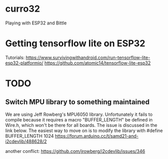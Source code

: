 # curro32
Playing with ESP32 and Bittle


# Getting tensorflow lite on ESP32
Tutorials:
https://www.survivingwithandroid.com/run-tensorflow-lite-esp32-platformio/
https://github.com/atomic14/tensorflow-lite-esp32



# TODO

## Switch MPU library to something maintained
We are using Jeff Rowberg's MPU6050 library.
Unfortunately it fails to compile because it requires a macro
"BUFFER_LENGTH" be defined in Wire.h, which won't be there for all boards.
The issue is discussed in the link below. The easiest way to move on is to modify the
library with 
#define BUFFER_LENGTH 1024
https://forum.arduino.cc/t/samd21-and-i2cdevlib/488628/2

another conflict:
https://github.com/jrowberg/i2cdevlib/issues/346
